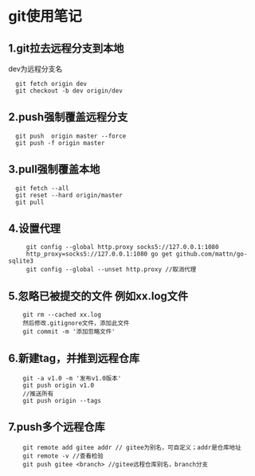 # git使用笔记

## 1.git拉去远程分支到本地
dev为远程分支名  
``` 
  git fetch origin dev
  git checkout -b dev origin/dev 
```

## 2.push强制覆盖远程分支
```
  git push  origin master --force
  git push -f origin master
```

## 3.pull强制覆盖本地
```
  git fetch --all
  git reset --hard origin/master
  git pull
```

## 4.设置代理
```
     git config --global http.proxy socks5://127.0.0.1:1080
     http_proxy=socks5://127.0.0.1:1080 go get github.com/mattn/go-sqlite3
     git config --global --unset http.proxy //取消代理
```

## 5.忽略已被提交的文件 例如xx.log文件
```
    git rm --cached xx.log
    然后修改.gitignore文件，添加此文件
    git commit -m '添加忽略文件'
```
    
## 6.新建tag，并推到远程仓库
```
    git -a v1.0 -m '发布v1.0版本'
    git push origin v1.0
    //推送所有
    git push origin --tags
```

## 7.push多个远程仓库
```
    git remote add gitee addr // gitee为别名，可自定义；addr是仓库地址
    git remote -v //查看检验
    git push gitee <branch> //gitee远程仓库别名，branch分支
```
